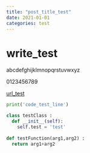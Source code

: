 ```yaml
---
title: "post_title_test"
date: 2021-01-01
categories: test
---
```


# write_test

abcdefghijklmnopqrstuvwxyz

0123456789

[url_test](https://keinohne.github.io/)

```python
print('code_test_line')

class testClass :
  def __init__(self):
    self.test = 'test'
    
def testFunction(arg1,arg2) :
  return arg1+arg2
```


